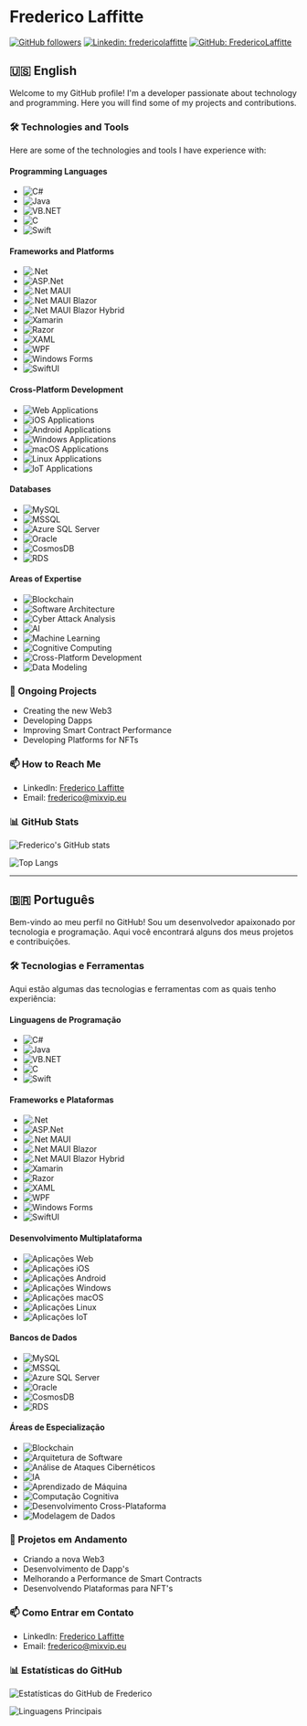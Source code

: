 # Frederico Laffitte

[![GitHub followers](https://img.shields.io/github/followers/FredericoLaffitte?label=Follow&style=social)](https://github.com/FredericoLaffitte)
[![Linkedin: fredericolaffitte](https://img.shields.io/badge/-Frederico%20Laffitte-blue?style=flat-square&logo=Linkedin&logoColor=white&link=https://www.linkedin.com/in/fredericolaffitte/)](https://www.linkedin.com/in/fredericolaffitte/)
[![GitHub: FredericoLaffitte](https://img.shields.io/github/stars/FredericoLaffitte?affiliations=OWNER%2CCOLLABORATOR&style=social)](https://github.com/FredericoLaffitte)

## 🇺🇸 English

Welcome to my GitHub profile! I'm a developer passionate about technology and programming. Here you will find some of my projects and contributions.

### 🛠 Technologies and Tools

Here are some of the technologies and tools I have experience with:

#### Programming Languages
- ![C#](https://img.shields.io/badge/-C%23-239120?logo=c-sharp&logoColor=white&style=flat-square)
- ![Java](https://img.shields.io/badge/-Java-007396?logo=java&logoColor=white&style=flat-square)
- ![VB.NET](https://img.shields.io/badge/-VB.NET-5C2D91?logo=.net&logoColor=white&style=flat-square)
- ![C](https://img.shields.io/badge/-C-A8B9CC?logo=c&logoColor=white&style=flat-square)
- ![Swift](https://img.shields.io/badge/-Swift-FA7343?logo=swift&logoColor=white&style=flat-square)

#### Frameworks and Platforms
- ![.Net](https://img.shields.io/badge/-.Net-512BD4?logo=dotnet&logoColor=white&style=flat-square)
- ![ASP.Net](https://img.shields.io/badge/-ASP.Net-512BD4?logo=dotnet&logoColor=white&style=flat-square)
- ![.Net MAUI](https://img.shields.io/badge/-.Net%20MAUI-512BD4?logo=dotnet&logoColor=white&style=flat-square)
- ![.Net MAUI Blazor](https://img.shields.io/badge/-.Net%20MAUI%20Blazor-512BD4?logo=blazor&logoColor=white&style=flat-square)
- ![.Net MAUI Blazor Hybrid](https://img.shields.io/badge/-.Net%20MAUI%20Blazor%20Hybrid-512BD4?logo=blazor&logoColor=white&style=flat-square)
- ![Xamarin](https://img.shields.io/badge/-Xamarin-3498DB?logo=xamarin&logoColor=white&style=flat-square)
- ![Razor](https://img.shields.io/badge/-Razor-512BD4?logo=razor&logoColor=white&style=flat-square)
- ![XAML](https://img.shields.io/badge/-XAML-0C54C2?logo=xaml&logoColor=white&style=flat-square)
- ![WPF](https://img.shields.io/badge/-WPF-512BD4?logo=dotnet&logoColor=white&style=flat-square)
- ![Windows Forms](https://img.shields.io/badge/-Windows%20Forms-0078D6?logo=windows&logoColor=white&style=flat-square)
- ![SwiftUI](https://img.shields.io/badge/-SwiftUI-0072C6?logo=swift&logoColor=white&style=flat-square)

#### Cross-Platform Development
- ![Web Applications](https://img.shields.io/badge/-Web%20Applications-47C5FB?logo=web&logoColor=white&style=flat-square)
- ![iOS Applications](https://img.shields.io/badge/-iOS%20Applications-000000?logo=ios&logoColor=white&style=flat-square)
- ![Android Applications](https://img.shields.io/badge/-Android%20Applications-3DDC84?logo=android&logoColor=white&style=flat-square)
- ![Windows Applications](https://img.shields.io/badge/-Windows%20Applications-0078D6?logo=windows&logoColor=white&style=flat-square)
- ![macOS Applications](https://img.shields.io/badge/-macOS%20Applications-000000?logo=apple&logoColor=white&style=flat-square)
- ![Linux Applications](https://img.shields.io/badge/-Linux%20Applications-FCC624?logo=linux&logoColor=white&style=flat-square)
- ![IoT Applications](https://img.shields.io/badge/-IoT%20Applications-008272?logo=internet-archive&logoColor=white&style=flat-square)

#### Databases
- ![MySQL](https://img.shields.io/badge/-MySQL-4479A1?logo=mysql&logoColor=white&style=flat-square)
- ![MSSQL](https://img.shields.io/badge/-MSSQL-CC2927?logo=microsoft-sql-server&logoColor=white&style=flat-square)
- ![Azure SQL Server](https://img.shields.io/badge/-Azure%20SQL%20Server-0078D4?logo=microsoft-azure&logoColor=white&style=flat-square)
- ![Oracle](https://img.shields.io/badge/-Oracle-F80000?logo=oracle&logoColor=white&style=flat-square)
- ![CosmosDB](https://img.shields.io/badge/-CosmosDB-0078D4?logo=microsoft-azure&logoColor=white&style=flat-square)
- ![RDS](https://img.shields.io/badge/-RDS-232F3E?logo=amazon-aws&logoColor=white&style=flat-square)

#### Areas of Expertise
- ![Blockchain](https://img.shields.io/badge/-Blockchain-121D33?logo=blockchain&logoColor=white&style=flat-square)
- ![Software Architecture](https://img.shields.io/badge/-Software%20Architecture-007ACC?logo=architecture&logoColor=white&style=flat-square)
- ![Cyber Attack Analysis](https://img.shields.io/badge/-Cyber%20Attack%20Analysis-FF0000?logo=security&logoColor=white&style=flat-square)
- ![AI](https://img.shields.io/badge/-Artificial%20Intelligence-000000?logo=ai&logoColor=white&style=flat-square)
- ![Machine Learning](https://img.shields.io/badge/-Machine%20Learning-007ACC?logo=machine-learning&logoColor=white&style=flat-square)
- ![Cognitive Computing](https://img.shields.io/badge/-Cognitive%20Computing-007ACC?logo=azure&logoColor=white&style=flat-square)
- ![Cross-Platform Development](https://img.shields.io/badge/-Cross%20Platform%20Development-FF6C37?logo=multiplatform&logoColor=white&style=flat-square)
- ![Data Modeling](https://img.shields.io/badge/-Data%20Modeling-007ACC?logo=data&logoColor=white&style=flat-square)

### 🌱 Ongoing Projects

- Creating the new Web3
- Developing Dapps
- Improving Smart Contract Performance
- Developing Platforms for NFTs

### 📫 How to Reach Me

- LinkedIn: [Frederico Laffitte](https://www.linkedin.com/in/fredericolaffitte/)
- Email: frederico@mixvip.eu

### 📊 GitHub Stats

![Frederico's GitHub stats](https://github-readme-stats.vercel.app/api?username=FredericoLaffitte&show_icons=true&theme=dracula)

![Top Langs](https://github-readme-stats.vercel.app/api/top-langs/?username=FredericoLaffitte&layout=compact&theme=dracula)

---

## 🇧🇷 Português

Bem-vindo ao meu perfil no GitHub! Sou um desenvolvedor apaixonado por tecnologia e programação. Aqui você encontrará alguns dos meus projetos e contribuições.

### 🛠 Tecnologias e Ferramentas

Aqui estão algumas das tecnologias e ferramentas com as quais tenho experiência:

#### Linguagens de Programação
- ![C#](https://img.shields.io/badge/-C%23-239120?logo=c-sharp&logoColor=white&style=flat-square)
- ![Java](https://img.shields.io/badge/-Java-007396?logo=java&logoColor=white&style=flat-square)
- ![VB.NET](https://img.shields.io/badge/-VB.NET-5C2D91?logo=.net&logoColor=white&style=flat-square)
- ![C](https://img.shields.io/badge/-C-A8B9CC?logo=c&logoColor=white&style=flat-square)
- ![Swift](https://img.shields.io/badge/-Swift-FA7343?logo=swift&logoColor=white&style=flat-square)

#### Frameworks e Plataformas
- ![.Net](https://img.shields.io/badge/-.Net-512BD4?logo=dotnet&logoColor=white&style=flat-square)
- ![ASP.Net](https://img.shields.io/badge/-ASP.Net-512BD4?logo=dotnet&logoColor=white&style=flat-square)
- ![.Net MAUI](https://img.shields.io/badge/-.Net%20MAUI-512BD4?logo=dotnet&logoColor=white&style=flat-square)
- ![.Net MAUI Blazor](https://img.shields.io/badge/-.Net%20MAUI%20Blazor-512BD4?logo=blazor&logoColor=white&style=flat-square)
- ![.Net MAUI Blazor Hybrid](https://img.shields.io/badge/-.Net%20MAUI%20Blazor%20Hybrid-512BD4?logo=blazor&logoColor=white&style=flat-square)
- ![Xamarin](https://img.shields.io/badge/-Xamarin-3498DB?logo=xamarin&logoColor=white&style=flat-square)
- ![Razor](https://img.shields.io/badge/-Razor-512BD4?logo=razor&logoColor=white&style=flat-square)
- ![XAML](https://img.shields.io/badge/-XAML-0C54C2?logo=xaml&logoColor=white&style=flat-square)
- ![WPF](https://img.shields.io/badge/-WPF-512BD4?logo=dotnet&logoColor=white&style=flat-square)
- ![Windows Forms](https://img.shields.io/badge/-Windows%20Forms-0078D6?logo=windows&logoColor=white&style=flat-square)
- ![SwiftUI](https://img.shields.io/badge/-SwiftUI-0072C6?logo=swift&logoColor=white&style=flat-square)

#### Desenvolvimento Multiplataforma
- ![Aplicações Web](https://img.shields.io/badge/-Aplicações%20Web-47C5FB?logo=web&logoColor=white&style=flat-square)
- ![Aplicações iOS](https://img.shields.io/badge/-Aplicações%20iOS-000000?logo=ios&logoColor=white&style=flat-square)
- ![Aplicações Android](https://img.shields.io/badge/-Aplicações%20Android-3DDC84?logo=android&logoColor=white&style=flat-square)
- ![Aplicações Windows](https://img.shields.io/badge/-Aplicações%20Windows-0078D6?logo=windows&logoColor=white&style=flat-square)
- ![Aplicações macOS](https://img.shields.io/badge/-Aplicações%20macOS-000000?logo=apple&logoColor=white&style=flat-square)
- ![Aplicações Linux](https://img.shields.io/badge/-Aplicações%20Linux-FCC624?logo=linux&logoColor=white&style=flat-square)
- ![Aplicações IoT](https://img.shields.io/badge/-Aplicações%20IoT-008272?logo=internet-archive&logoColor=white&style=flat-square)

#### Bancos de Dados
- ![MySQL](https://img.shields.io/badge/-MySQL-4479A1?logo=mysql&logoColor=white&style=flat-square)
- ![MSSQL](https://img.shields.io/badge/-MSSQL-CC2927?logo=microsoft-sql-server&logoColor=white&style=flat-square)
- ![Azure SQL Server](https://img.shields.io/badge/-Azure%20SQL%20Server-0078D4?logo=microsoft-azure&logoColor=white&style=flat-square)
- ![Oracle](https://img.shields.io/badge/-Oracle-F80000?logo=oracle&logoColor=white&style=flat-square)
- ![CosmosDB](https://img.shields.io/badge/-CosmosDB-0078D4?logo=microsoft-azure&logoColor=white&style=flat-square)
- ![RDS](https://img.shields.io/badge/-RDS-232F3E?logo=amazon-aws&logoColor=white&style=flat-square)

#### Áreas de Especialização
- ![Blockchain](https://img.shields.io/badge/-Blockchain-121D33?logo=blockchain&logoColor=white&style=flat-square)
- ![Arquitetura de Software](https://img.shields.io/badge/-Arquitetura%20de%20Software-007ACC?logo=architecture&logoColor=white&style=flat-square)
- ![Análise de Ataques Cibernéticos](https://img.shields.io/badge/-Análise%20de%20Ataques%20Cibernéticos-FF0000?logo=security&logoColor=white&style=flat-square)
- ![IA](https://img.shields.io/badge/-Inteligência%20Artificial-000000?logo=ai&logoColor=white&style=flat-square)
- ![Aprendizado de Máquina](https://img.shields.io/badge/-Aprendizado%20de%20Máquina-007ACC?logo=machine-learning&logoColor=white&style=flat-square)
- ![Computação Cognitiva](https://img.shields.io/badge/-Computação%20Cognitiva-007ACC?logo=azure&logoColor=white&style=flat-square)
- ![Desenvolvimento Cross-Plataforma](https://img.shields.io/badge/-Desenvolvimento%20Cross--Plataforma-FF6C37?logo=multiplatform&logoColor=white&style=flat-square)
- ![Modelagem de Dados](https://img.shields.io/badge/-Modelagem%20de%20Dados-007ACC?logo=data&logoColor=white&style=flat-square)

### 🌱 Projetos em Andamento

- Criando a nova Web3
- Desenvolvimento de Dapp's
- Melhorando a Performance de Smart Contracts
- Desenvolvendo Plataformas para NFT's

### 📫 Como Entrar em Contato

- LinkedIn: [Frederico Laffitte](https://www.linkedin.com/in/fredericolaffitte/)
- Email: frederico@mixvip.eu

### 📊 Estatísticas do GitHub

![Estatísticas do GitHub de Frederico](https://github-readme-stats.vercel.app/api?username=FredericoLaffitte&show_icons=true&theme=dracula)

![Linguagens Principais](https://github-readme-stats.vercel.app/api/top-langs/?username=FredericoLaffitte&layout=compact&theme=dracula)
